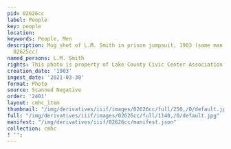 ```yaml
---
pid: 02626cc
label: People
key: people
location: 
keywords: People, Men
description: Mug shot of L.M. Smith in prison jumpsuit, 1903 (same man in picture
  02625cc)
named_persons: L.M. Smith
rights: This photo is property of Lake County Civic Center Association.
creation_date: '1903'
ingest_date: '2021-03-30'
format: Photo
source: Scanned Negative
order: '2401'
layout: cmhc_item
thumbnail: "/img/derivatives/iiif/images/02626cc/full/250,/0/default.jpg"
full: "/img/derivatives/iiif/images/02626cc/full/1140,/0/default.jpg"
manifest: "/img/derivatives/iiif/02626cc/manifest.json"
collection: cmhc
! '': 
---
```


